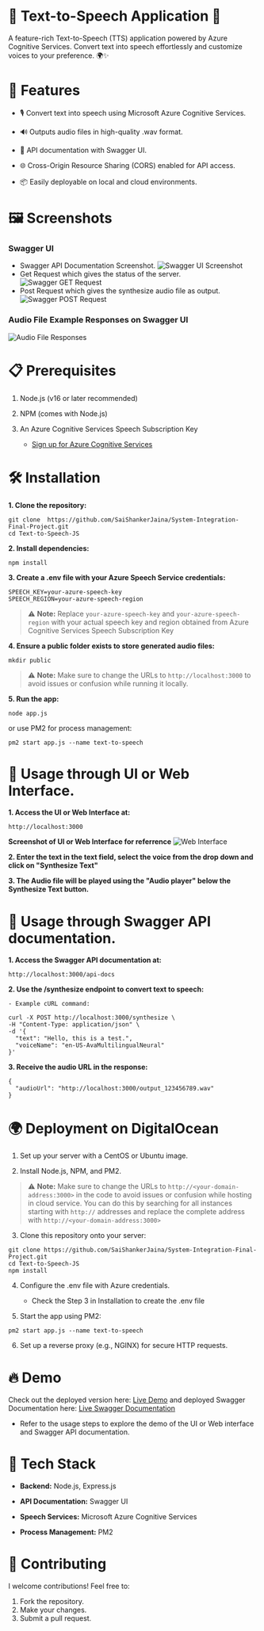 # 🌟 Text-to-Speech Application 🎤

A feature-rich Text-to-Speech (TTS) application powered by Azure Cognitive Services. Convert text into speech effortlessly and customize voices to your preference. 🌍✨

# 🚀 Features

- 🎙️ Convert text into speech using Microsoft Azure Cognitive Services.

- 🔊 Outputs audio files in high-quality .wav format.

- 📜 API documentation with Swagger UI.

- 🌐 Cross-Origin Resource Sharing (CORS) enabled for API access.

- 📦 Easily deployable on local and cloud environments.



# 🖼️ Screenshots

### Swagger UI
- Swagger API Documentation Screenshot.
![Swagger UI Screenshot](./screenshots/swagger_docs_ui.png)
- Get Request which gives the status of the server.
![Swagger GET Request](./screenshots/swagger_get.png)
- Post Request which gives the synthesize audio file as output.
![Swagger POST Request](./screenshots/swagger_post.png)

### Audio File Example Responses on Swagger UI
![Audio File Responses](./screenshots/swagger_audio_responses.png)

# 📋 Prerequisites
1. Node.js (v16 or later recommended)

2. NPM (comes with Node.js)

3. An Azure Cognitive Services Speech Subscription Key

    - [Sign up for Azure Cognitive Services](https://azure.microsoft.com/en-us/products/ai-services/)

# 🛠️ Installation
**1. Clone the repository:**

```
git clone  https://github.com/SaiShankerJaina/System-Integration-Final-Project.git 
cd Text-to-Speech-JS
```

**2. Install dependencies:**

```
npm install
```

**3. Create a .env file with your Azure Speech Service credentials:**

```
SPEECH_KEY=your-azure-speech-key
SPEECH_REGION=your-azure-speech-region
```
> ⚠️ **Note:** Replace `your-azure-speech-key` and `your-azure-speech-region` with your actual speech key and region obtained from Azure Cognitive Services Speech Subscription Key

**4. Ensure a public folder exists to store generated audio files:**

```
mkdir public
```

> ⚠️ **Note:** Make sure to change the URLs to `http://localhost:3000` to avoid issues or confusion while running it locally.

**5. Run the app:**

```
node app.js
```
or use PM2 for process management:

```
pm2 start app.js --name text-to-speech
```

# 🔗 Usage through UI or Web Interface.

**1. Access the UI or Web Interface at:**

```
http://localhost:3000
```

**Screenshot of UI or Web Interface for referrence**
![Web Interface](./screenshots/livedemo_UI.png)

**2. Enter the text in the text field, select the voice from the drop down and click on "Synthesize Text"**

**3. The Audio file will be played using the "Audio player" below the Synthesize Text button.**

# 🔗 Usage through Swagger API documentation.

**1. Access the Swagger API documentation at:**

```
http://localhost:3000/api-docs
```

**2. Use the /synthesize endpoint to convert text to speech:**

    - Example cURL command:
```
curl -X POST http://localhost:3000/synthesize \
-H "Content-Type: application/json" \
-d '{
  "text": "Hello, this is a test.",
  "voiceName": "en-US-AvaMultilingualNeural"
}'
```

**3. Receive the audio URL in the response:**

```
{
  "audioUrl": "http://localhost:3000/output_123456789.wav"
}
```


# 🌍 Deployment on DigitalOcean

1. Set up your server with a CentOS or Ubuntu image.

2. Install Node.js, NPM, and PM2.

> ⚠️ **Note:** Make sure to change the URLs to `http://<your-domain-address:3000>` in the code to avoid issues or confusion while hosting in cloud service.
> You can do this by searching for all instances starting with `http://` addresses and replace the complete address with `http://<your-domain-address:3000>`
3. Clone this repository onto your server:

```
git clone https://github.com/SaiShankerJaina/System-Integration-Final-Project.git 
cd Text-to-Speech-JS
npm install
```
4. Configure the .env file with Azure credentials.
   - Check the Step 3 in Installation to create the .env file

5. Start the app using PM2:

```
pm2 start app.js --name text-to-speech
```

6. Set up a reverse proxy (e.g., NGINX) for secure HTTP requests.

# 🔥 Demo

Check out the deployed version here: [Live Demo](http://45.55.248.22:3000/)
and deployed Swagger Documentation here: [Live Swagger Documentation](http://45.55.248.22:3000/api-docs/)

- Refer to the usage steps to explore the demo of the UI or Web interface and Swagger API documentation.


# 🧰 Tech Stack

- **Backend:** Node.js, Express.js

- **API Documentation:** Swagger UI

- **Speech Services:** Microsoft Azure Cognitive Services

- **Process Management:** PM2


# 🙌 Contributing
I welcome contributions! Feel free to:

1. Fork the repository.
2. Make your changes.
3. Submit a pull request.
